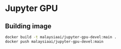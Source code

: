 # Jupyter GPU

## Building image

```bash
docker build -t malaysiaai/jupyter-gpu-devel:main .
docker push malaysiaai/jupyter-gpu-devel:main
```